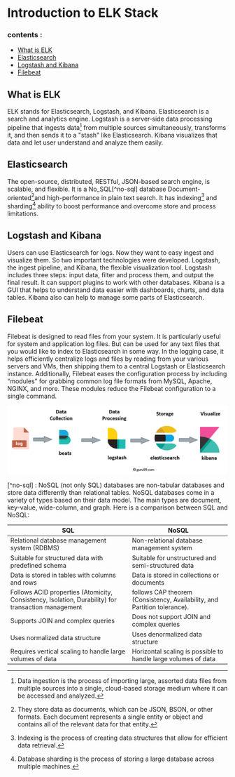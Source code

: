 # Introduction to ELK Stack

### contents :

- [What is ELK](#what-is-elk)
- [Elasticsearch](#elasticsearch)
- [Logstash and Kibana](#logstash-and-kibana)
- [Filebeat](#filebeat)

## What is ELK

ELK stands for Elasticsearch, Logstash, and Kibana. Elasticsearch is a search and analytics engine. Logstash is a server‑side data processing pipeline that ingests data[^data-ingesting] from multiple sources simultaneously, transforms it, and then sends it to a "stash" like Elasticsearch. Kibana visualizes that data and let user understand and analyze them easily.

[^data-ingesting]: Data ingestion is the process of importing large, assorted data files from multiple sources into a single, cloud-based storage medium where it can be accessed and analyzed.

## Elasticsearch

The open-source, distributed, RESTful, JSON-based search engine, is scalable, and flexible. It is a No_SQL[^no-sql] database Document-oriented[^Document-oriented]and high-performance in plain text search.
It has indexing[^Indexing] and sharding[^data-base-sharding] ability to boost performance and overcome store and process limitations.

[^Document-oriented]: They store data as documents, which can be JSON, BSON, or other formats. Each document represents a single entity or object and contains all of the relevant data for that entity.
[^Indexing]: Indexing is the process of creating data structures that allow for efficient data retrieval.
[^data-base-sharding]: Database sharding is the process of storing a large database across multiple machines.

## Logstash and Kibana

Users can use Elasticsearch for logs. Now they want to easy ingest and visualize them. So two important technologies were developed. Logstash, the ingest pipeline, and Kibana, the flexible visualization tool.
Logstash includes three steps: input data, filter and process them, and output the final result. It can support plugins to work with other databases.
Kibana is a GUI that helps to understand data easier with dashboards, charts, and data tables. Kibana also can help to manage some parts of Elasticsearch.

## Filebeat

Filebeat is designed to read files from your system. It is particularly useful for system and application log files. But can be used for any text files that you would like to index to Elasticsearch in some way. In the logging case, it helps efficiently centralize logs and files by reading from your various servers and VMs, then shipping them to a central Logstash or Elasticsearch instance. Additionally, Filebeat eases the configuration process by including “modules” for grabbing common log file formats from MySQL, Apache, NGINX, and more. These modules reduce the Filebeat configuration to a single command.

![ELK Stack modeling](ELKStackModel.webp)

[^no-sql] : NoSQL (not only SQL) databases are non-tabular databases and store data differently than relational tables. NoSQL databases come in a variety of types based on their data model. The main types are document, key-value, wide-column, and graph. Here is a comparison between SQL and NoSQL:

| SQL                                                                                                | NoSQL                                                                     |
| -------------------------------------------------------------------------------------------------- | ------------------------------------------------------------------------- |
| Relational database management system (RDBMS)                                                      | Non-relational database management system                                 |
| Suitable for structured data with predefined schema                                                | Suitable for unstructured and semi-structured data                        |
| Data is stored in tables with columns and rows                                                     | Data is stored in collections or documents                                |
| Follows ACID properties (Atomicity, Consistency, Isolation, Durability) for transaction management | follows CAP theorem (Consistency, Availability, and Partition tolerance). |
| Supports JOIN and complex queries                                                                  | Does not support JOIN and complex queries                                 |
| Uses normalized data structure                                                                     | Uses denormalized data structure                                          |
| Requires vertical scaling to handle large volumes of data                                          | Horizontal scaling is possible to handle large volumes of data            |
